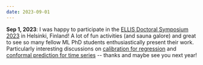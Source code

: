 ```yaml
---
date: 2023-09-01
---
```


**Sep 1, 2023**: I was happy to participate in the [ELLIS Doctoral Symposium 2023](https://fcai.fi/eds2023/home) in Helsinki, Finland! A lot of fun activities (and sauna galore) and great to see so many fellow ML PhD students enthusiastically present their work. Particularly interesting discussions on [calibration for regression](https://arxiv.org/abs/2306.02738) and [conformal prediction for time series](https://arxiv.org/abs/2303.12783) -- thanks and maybe see you next year!
